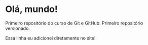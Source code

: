 # Olá, mundo!
Primeiro repositório do curso de Git e GitHub.
Primeiro repositório versionado. 

Essa linha eu adicionei diretamente no site!
